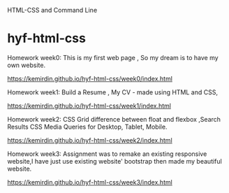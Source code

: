 HTML-CSS and Command Line


# hyf-html-css

Homework week0: This is my first web page , So my dream is to have my own website.

https://kemirdin.github.io/hyf-html-css/week0/index.html

Homework week1: Build a Resume , My CV - made using HTML and CSS,

https://kemirdin.github.io/hyf-html-css/week1/index.html

Homework week2: CSS Grid difference between float and flexbox ,Search Results
CSS Media Queries for Desktop, Tablet, Mobile.

https://kemirdin.github.io/hyf-html-css/week2/index.html

Homework week3: Assignment was to remake an existing responsive website,I have just use existing website' bootstrap then made my  beautiful website.

https://kemirdin.github.io/hyf-html-css/week3/index.html
